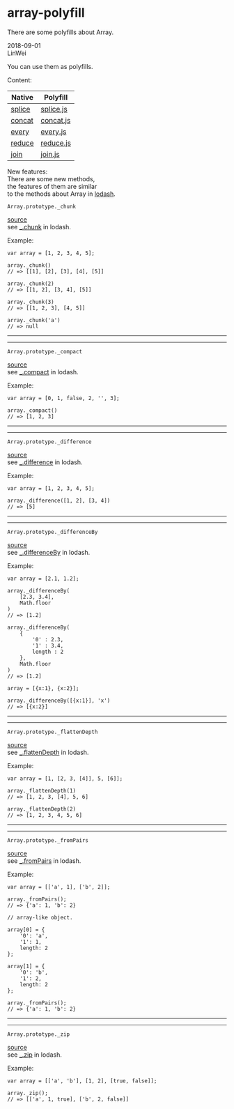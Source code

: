 # array-polyfill
There are some polyfills about Array.  

2018-09-01  
LinWei  

You can use them as polyfills.  
  
Content: 

| Native | Polyfill |
|--------|----------|
|[splice](https://developer.mozilla.org/en-US/docs/Web/JavaScript/Reference/Global_Objects/Array/splice.)|[splice.js](https://github.com/asilinwei/array-polyfill/blob/master/src/splice.js)|
|[concat](https://developer.mozilla.org/en-US/docs/Web/JavaScript/Reference/Global_Objects/Array/concat)|[concat.js](https://github.com/asilinwei/array-polyfill/blob/master/src/concat.js)|
|[every](https://developer.mozilla.org/en-US/docs/Web/JavaScript/Reference/Global_Objects/Array/every)|[every.js](https://github.com/asilinwei/array-polyfill/blob/master/src/every.js)|
|[reduce](https://developer.mozilla.org/en-US/docs/Web/JavaScript/Reference/Global_Objects/Array/Reduce)|[reduce.js](https://github.com/asilinwei/array-polyfill/blob/master/src/reduce.js)|
|[join](https://developer.mozilla.org/en-US/docs/Web/JavaScript/Reference/Global_Objects/Array/join)|[join.js](https://github.com/asilinwei/array-polyfill/blob/master/src/join.js)|  
  
New features:  
There are some new methods,  
the features of them are similar  
to the methods about Array in 
[lodash](https://lodash.com/).  
   
```
Array.prototype._chunk
```    
[source](https://github.com/asilinwei/array-polyfill/blob/master/src/chunk.js)    
see [_.chunk](https://lodash.com/docs/4.17.10#chunk) in lodash.
    
Example:  
```
var array = [1, 2, 3, 4, 5];

array._chunk()
// => [[1], [2], [3], [4], [5]]

array._chunk(2)
// => [[1, 2], [3, 4], [5]]

array._chunk(3)
// => [[1, 2, 3], [4, 5]]

array._chunk('a')
// => null
```                                                              
---------------------------------
---------------------------------             
```
Array.prototype._compact
```     
[source](https://github.com/asilinwei/array-polyfill/blob/master/src/compact.js)     
see [_.compact](https://lodash.com/docs/4.17.10#compact) in lodash.
       
Example:
```
var array = [0, 1, false, 2, '', 3];

array._compact()
// => [1, 2, 3]
```       
------------------------------
------------------------------
```
Array.prototype._difference
```       
[source](https://github.com/asilinwei/array-polyfill/blob/master/src/difference.js)          
see [_.difference](https://lodash.com/docs/4.17.10#difference) in lodash.      
       
Example:            
```
var array = [1, 2, 3, 4, 5];

array._difference([1, 2], [3, 4])
// => [5]
```      
-----------------------------
-----------------------------
```
Array.prototype._differenceBy
```
[source](https://github.com/asilinwei/array-polyfill/blob/master/src/differenceBy.js)    
see [_.differenceBy](https://lodash.com/docs/4.17.10#differenceBy) in lodash.   
           
Example:
```
var array = [2.1, 1.2];

array._differenceBy(
    [2.3, 3.4],
    Math.floor
)
// => [1.2]

array._differenceBy(
    {
    	'0' : 2.3,
    	'1' : 3.4,
    	length : 2
    },
    Math.floor
)
// => [1.2]

array = [{x:1}, {x:2}];

array._differenceBy([{x:1}], 'x')
// => [{x:2}]
```           
-----------------------------
-----------------------------
```
Array.prototype._flattenDepth
```   
[source](https://github.com/asilinwei/array-polyfill/blob/master/src/flattenDepth.js)       
see [_.flattenDepth](https://lodash.com/docs/4.17.10#flattenDepth) in lodash.    
         
Example:
```
var array = [1, [2, 3, [4]], 5, [6]];

array._flattenDepth(1)
// => [1, 2, 3, [4], 5, 6]

array._flattenDepth(2)
// => [1, 2, 3, 4, 5, 6]
```   
--------------------------------
--------------------------------
```
Array.prototype._fromPairs
```   
[source](https://github.com/asilinwei/array-polyfill/blob/master/src/fromPairs.js)       
see [_.fromPairs](https://lodash.com/docs/4.17.10#fromPairs) in lodash.     
        
Example:
```
var array = [['a', 1], ['b', 2]];

array._fromPairs();
// => {'a': 1, 'b': 2}

// array-like object.

array[0] = {
	'0': 'a',
	'1': 1,
	length: 2
};

array[1] = {
    '0': 'b',
    '1': 2,
    length: 2
};

array._fromPairs();
// => {'a': 1, 'b': 2}
```        
--------------------------------
--------------------------------
```
Array.prototype._zip
```   
[source](https://github.com/asilinwei/array-polyfill/blob/master/src/zip.js)     
see [_.zip](https://lodash.com/docs/4.17.10#zip) in lodash.   
       
Example:   
```
var array = [['a', 'b'], [1, 2], [true, false]];

array._zip();
// => [['a', 1, true], ['b', 2, false]]
```             